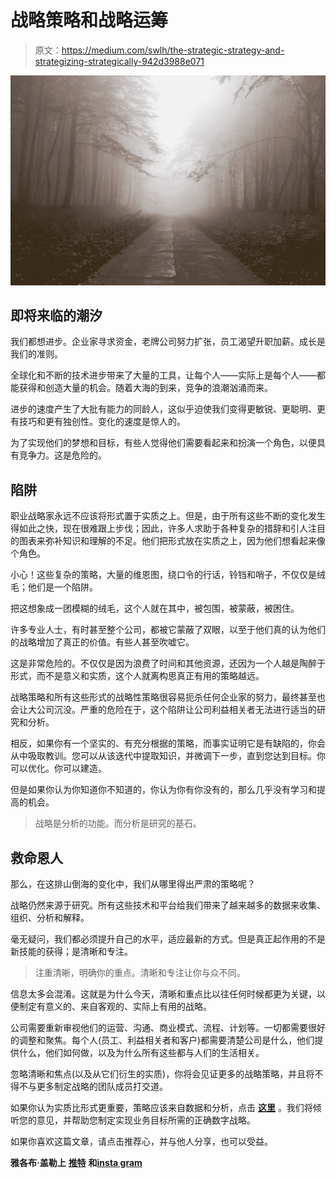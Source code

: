 # 战略策略和战略运筹

> 原文：<https://medium.com/swlh/the-strategic-strategy-and-strategizing-strategically-942d3988e071>

![](img/6b4638c9f098e36fdcd535a8cd18f830.png)

## 即将来临的潮汐

我们都想进步。企业家寻求资金，老牌公司努力扩张，员工渴望升职加薪。成长是我们的准则。

全球化和不断的技术进步带来了大量的工具，让每个人——实际上是每个人——都能获得和创造大量的机会。随着大海的到来，竞争的浪潮汹涌而来。

进步的速度产生了大批有能力的同龄人，这似乎迫使我们变得更敏锐、更聪明、更有技巧和更有独创性。变化的速度是惊人的。

为了实现他们的梦想和目标，有些人觉得他们需要看起来和扮演一个角色，以便具有竞争力。这是危险的。

## 陷阱

职业战略家永远不应该将形式置于实质之上。但是，由于所有这些不断的变化发生得如此之快，现在很难跟上步伐；因此，许多人求助于各种复杂的措辞和引人注目的图表来弥补知识和理解的不足。他们把形式放在实质之上，因为他们想看起来像个角色。

小心！这些复杂的策略，大量的维恩图，绕口令的行话，铃铛和哨子，不仅仅是绒毛；他们是一个陷阱。

把这想象成一团模糊的绒毛，这个人就在其中，被包围，被蒙蔽，被困住。

许多专业人士，有时甚至整个公司，都被它蒙蔽了双眼，以至于他们真的认为他们的战略增加了真正的价值。有些人甚至吹嘘它。

这是非常危险的。不仅仅是因为浪费了时间和其他资源，还因为一个人越是陶醉于形式，而不是意义和实质，这个人就离构思真正有用的策略越远。

战略策略和所有这些形式的战略性策略很容易扼杀任何企业家的努力，最终甚至也会让大公司沉没。严重的危险在于，这个陷阱让公司利益相关者无法进行适当的研究和分析。

相反，如果你有一个坚实的、有充分根据的策略，而事实证明它是有缺陷的，你会从中吸取教训。您可以从该迭代中提取知识，并微调下一步，直到您达到目标。你可以优化。你可以建造。

但是如果你认为你知道你不知道的，你认为你有你没有的，那么几乎没有学习和提高的机会。

> 战略是分析的功能。而分析是研究的基石。

## 救命恩人

那么，在这排山倒海的变化中，我们从哪里得出严肃的策略呢？

战略仍然来源于研究。所有这些技术和平台给我们带来了越来越多的数据来收集、组织、分析和解释。

毫无疑问，我们都必须提升自己的水平，适应最新的方式。但是真正起作用的不是新技能的获得；是清晰和专注。

> 注重清晰，明确你的重点。清晰和专注让你与众不同。

信息太多会混淆。这就是为什么今天，清晰和重点比以往任何时候都更为关键，以便制定有意义的、来自客观的、实际上有用的战略。

公司需要重新审视他们的运营、沟通、商业模式、流程、计划等。一切都需要很好的调整和聚焦。每个人(员工、利益相关者和客户)都需要清楚公司是什么，他们提供什么，他们如何做，以及为什么所有这些都与人们的生活相关。

忽略清晰和焦点(以及从它们衍生的实质)，你将会见证更多的战略策略，并且将不得不与更多制定战略的团队成员打交道。

如果你认为实质比形式更重要，策略应该来自数据和分析，点击 [**这里**](http://latinmedios.com/) 。我们将倾听您的意见，并帮助您制定实现业务目标所需的正确数字战略。

如果你喜欢这篇文章，请点击推荐心，并与他人分享，也可以受益。

**雅各布·盖勒上** [**推特**](https://twitter.com/mrgheller) **和**[**insta gram**](https://www.instagram.com/mrgheller/)